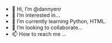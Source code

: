 - 👋 Hi, I’m @dannyenr
- 👀 I’m interested in...
- 🌱 I’m currently learning Python, HTML.
- 💞️ I’m looking to collaborate...
- 📫 How to reach me ... 

<!---
dannyenr/dannyenr is a ✨ special ✨ repository because its `README.md` (this file) appears on your GitHub profile.
You can click the Preview link to take a look at your changes.
--->
